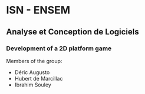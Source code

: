 # ISN - ENSEM 
## Analyse et Conception de Logiciels

### Development of a 2D platform game

Members of the group:
* Déric Augusto  
* Hubert de Marcillac
* Ibrahim Souley 


